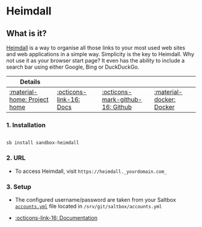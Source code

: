 # Heimdall

## What is it?

[Heimdall](https://heimdall.site/) is a way to organise all those links to your most used web sites and web applications in a simple way. Simplicity is the key to Heimdall. Why not use it as your browser start page? It even has the ability to include a search bar using either Google, Bing or DuckDuckGo.

| Details     |             |             |             |
|-------------|-------------|-------------|-------------|
| [:material-home: Project home ](https://heimdall.site/) | [:octicons-link-16: Docs](https://github.com/linuxserver/Heimdall-Apps) | [:octicons-mark-github-16: Github](https://github.com/linuxserver/Heimdall) | [:material-docker: Docker ](https://hub.docker.com/r/linuxserver/heimdall)|

### 1. Installation

``` shell

sb install sandbox-heimdall

```

### 2. URL

- To access Heimdall, visit `https://heimdall._yourdomain.com_`

### 3. Setup

- The configured username/password are taken from your Saltbox [`accounts.yml`](/saltbox/install#configuration) file located in `/srv/git/saltbox/accounts.yml`

- [:octicons-link-16: Documentation](https://github.com/linuxserver/Heimdall-Apps)
